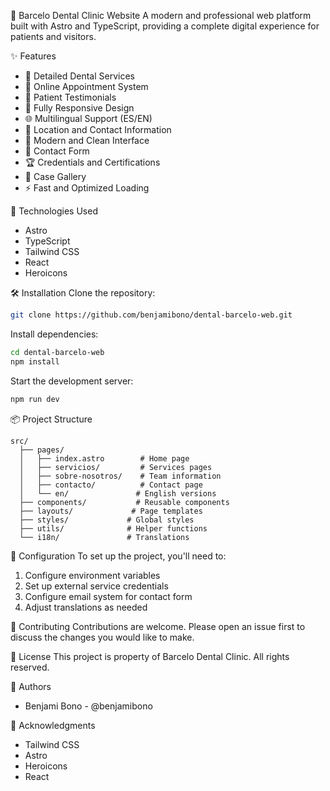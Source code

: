 🦷 Barcelo Dental Clinic Website
A modern and professional web platform built with Astro and TypeScript, providing a complete digital experience for patients and visitors.


✨ Features
- 🏥 Detailed Dental Services
- 📅 Online Appointment System
- 👥 Patient Testimonials
- 📱 Fully Responsive Design
- 🌐 Multilingual Support (ES/EN)
- 📍 Location and Contact Information
- 🎨 Modern and Clean Interface
- 💬 Contact Form
- 🏆 Credentials and Certifications
- 📸 Case Gallery
- ⚡ Fast and Optimized Loading

🚀 Technologies Used

- Astro
- TypeScript
- Tailwind CSS
- React
- Heroicons

🛠️ Installation
Clone the repository:

```bash
git clone https://github.com/benjamibono/dental-barcelo-web.git
```

Install dependencies:

```bash
cd dental-barcelo-web
npm install
```

Start the development server:

```bash
npm run dev
```

📦 Project Structure

```
src/
  ├── pages/
  │   ├── index.astro        # Home page
  │   ├── servicios/         # Services pages
  │   ├── sobre-nosotros/    # Team information
  │   ├── contacto/          # Contact page
  │   └── en/               # English versions
  ├── components/           # Reusable components
  ├── layouts/             # Page templates
  ├── styles/             # Global styles
  ├── utils/              # Helper functions
  └── i18n/               # Translations
```

🔧 Configuration
To set up the project, you'll need to:

1. Configure environment variables
2. Set up external service credentials
3. Configure email system for contact form
4. Adjust translations as needed

🤝 Contributing
Contributions are welcome. Please open an issue first to discuss the changes you would like to make.

📄 License
This project is property of Barcelo Dental Clinic. All rights reserved.

👥 Authors

- Benjami Bono - @benjamibono

🙏 Acknowledgments

- Tailwind CSS
- Astro
- Heroicons
- React
